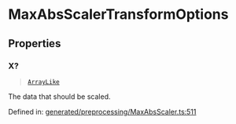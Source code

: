 # MaxAbsScalerTransformOptions

## Properties

### X?

> [`ArrayLike`](../types/ArrayLike.md)

The data that should be scaled.

Defined in:  [generated/preprocessing/MaxAbsScaler.ts:511](https://github.com/transitive-bullshit/scikit-learn-ts/blob/b59c1ff/packages/sklearn/src/generated/preprocessing/MaxAbsScaler.ts#L511)
